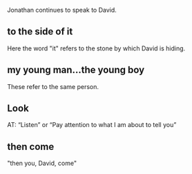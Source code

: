 Jonathan continues to speak to David.

## to the side of it ##

Here the word "it" refers to the stone by which David is hiding.

## my young man...the young boy ##

These refer to the same person.

## Look ##

AT: “Listen” or “Pay attention to what I am about to tell you”

## then come ##

"then you, David, come"